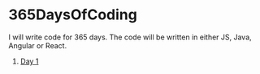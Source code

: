 # 365DaysOfCoding
I will write code for 365 days. The code will be written in either JS, Java, Angular or React.
<ol>
  <li><a href = "https://github.com/umamahesh51/365DaysOfCoding/tree/main/Day1">Day 1</a></li>
</ol>
